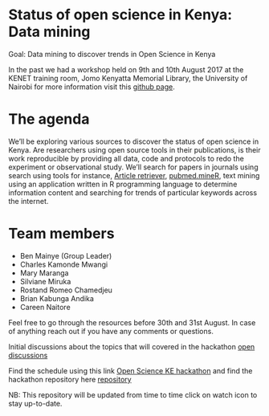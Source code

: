 # Status of open science in Kenya: Data mining

Goal: Data mining to discover trends in Open Science in Kenya

In the past we had a workshop held on 9th and 10th August 2017 at the KENET training room, Jomo Kenyatta Memorial Library, the University of Nairobi for more information visit this [github page](https://bioinfonet.github.io/OpenScienceKE/). 

# The agenda

We’ll be exploring various sources to discover the status of open science in Kenya. Are researchers using open source tools in their publications, is their work reproducible by providing all data, code and protocols to redo the experiment or observational study. We’ll search for papers in journals using search using tools for instance, [Article retriever](https://github.com/esohkevin/OpenScienceKEHackathon/blob/master/EDirect.md), [pubmed.mineR](https://www.ncbi.nlm.nih.gov/pubmed/26564970), text mining using an application written in R programming language to determine information content and searching for trends of particular keywords across the internet.

# Team members 

* Ben Mainye (Group Leader)
* Charles Kamonde Mwangi
* Mary Maranga
* Silviane Miruka
* Rostand Romeo Chamedjeu
* Brian Kabunga Andika
* Careen Naitore

Feel free to go through the resources before 30th and 31st August. In case of anything reach out if you have any comments or questions.

Initial discussions about the topics that will covered in the hackathon [open discussions](https://github.com/BioinfoNet/OpenScienceKEHackathon/issues)


Find the schedule using this link [Open Science KE hackathon](https://github.com/BioinfoNet/OpenScienceKEHackathon/blob/master/hackathonschedule.md) and find the hackathon repository here [repository](https://github.com/BioinfoNet/OpenScienceKEHackathon)

NB: This repository will be updated from time to time click on watch icon to stay up-to-date.
